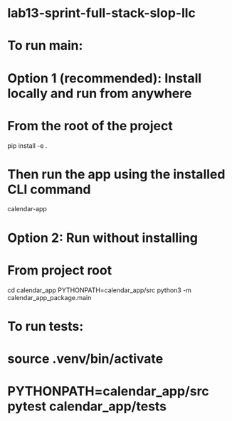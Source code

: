 # lab13-sprint-full-stack-slop-llc

# To run main:

# Option 1 (recommended): Install locally and run from anywhere
# From the root of the project
pip install -e .
# Then run the app using the installed CLI command
calendar-app

# Option 2: Run without installing
# From project root
cd calendar_app
PYTHONPATH=calendar_app/src python3 -m calendar_app_package.main

# To run tests:
# source .venv/bin/activate
# PYTHONPATH=calendar_app/src pytest calendar_app/tests